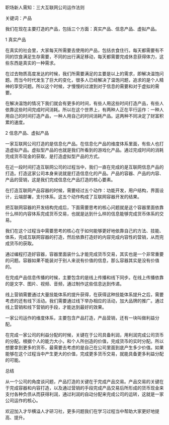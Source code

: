 
职场新人需知：三大互联网公司运作法则

关键词：产品

我们在现在主要打造的产品，包括三个方面：真实产品、信息产品、虚拟产品。

1 真实产品

在真实的社会里，大家每天所需要去使用的产品，包括衣食住行。每天都需要有不同的饮食满足生存需要，不同的出行满足移动，每天都需要完成休息获得体力，这些东西是真实的一种需求。

在过去物质高度发达的时候，我们所需要满足的主要是以上的需求，即解决温饱问题。而当今时代发生了巨大的变化，很多人已经解决了温饱问题，追求的是个人精神的享受问题。所以这个时候，才慢慢的过渡到对于信息的需要和对于虚拟的需要。

在解决温饱的情况下我们就会有更多的时间，有些人用这些时间打造产品，有些人依靠这些时间完成时间消耗。所以在这个世界上，有两种人正在平行运作：一种人用自己的时间打造产品，一种人用自己的时间消耗产品。这两种不同决定了财富积累的速度。

2 信息产品、虚拟产品

一家互联网公司打造的是信息化产品。在信息化产品的维度体系里面，有些人也打造虚拟产品。虚拟型产品的也就是我们所看到的游戏化产品。通过完成时间的消耗完成货币现金的获取，是打造虚拟型产品的方式。

在近一段时间打造互联网公司的过程当中，我们一直在完成的是互联网信息产品的打造。打造这家公司本身来说就是打造信息化的产品。产品的容器、产品的内容、产品的营销，这是我们完成信息化产品打造的核心要素。

在打造互联网产品容器的时候，需要经过五个动作：功能开发，用户结构，界面设计，云端部署，支付体系。这五个动作构成了互联网容器开发的结果。

把互联网容器的开发结构完成后，下面需要思考的核心问题就是这个容器里面依靠什么样的内容体系完成货币交易，也就是达到什么样的信息能够完成货币体系的交易。

我们在这个过程当中需要思考的核心在于如何能够更好地依靠自己的方法、技能、体系，完成互联网容器的打造，然后依靠打造好的内容完成内容性的营销，从而完成货币的获取。

通过编程打造好容器，容器里面装什么才能完成货币交易，其实也是一个非常重要的问题。容器如果不能装对于别人来说有价值的信息，那么容器其实是没有价值的。

在完成产品信息传播的时候，主要包含的是线上传播和线下同步。在线上传播依靠的是文字、图片、视频、音频，通过制作这些信息达到传递。

线上营销需要通过大量技能体系的提升获得，在获得这种技能体系提升之后，需要考虑的还有线下活动。我们需要通过线下举办相应的活动，加大品牌的推广。通过线上营销和线下营销的手段，才能达到最好的效果。

一家公司运作的维度体系，主要包含产品打造，产品营销，还有一块叫做利益分配。

在完成一家公司的利益分配的时候，关键在于公司具备利润，用利润完成公司货币的分配。根据个人的能力大小，和个人所创造的价值，完成货币的实时分配。所以想要拿到更多的货币，最需要去考虑的是自己在公司里面到底产生多少价值。如果能够在这个过程当中产生更大的价值，完成更多货币交易，就能具备更多利益分配的可能。

总结

从一个公司的角度谈问题，产品打造的关键在于完成产品交易。产品交易的关键在于完成容器和内容打造，以及通过营销的手段完成产品交易后所形成的货币现金来支付各种负债从而获得利润，通过利润的自动分配来完成公司的运转，这就是一家公司运作的核心。

欢迎加入才华横溢人才研习社，更多问题我们在学习过程当中帮助大家更好地提高、提升。
